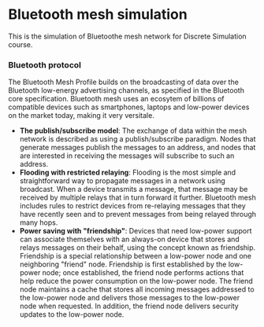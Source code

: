 # Bluetooth mesh simulation

This is the simulation of Bluetoothe mesh network for Discrete Simulation course.

### Bluetooth protocol 
The Bluetooth Mesh Profile builds on the broadcasting of data over the Bluetooth low-energy advertising channels, 
as specified in the Bluetooth core specification. 
Bluetooth mesh uses an ecosytem of billions of compatible devices such as smartphones, laptops and low-power devices on the market today, making it very versitale.

- **The publish/subscribe model**: The exchange of data within the mesh network is described as using a publish/subscribe paradigm. Nodes that generate messages publish the messages to an address, and nodes that are interested in receiving the messages will subscribe to such an address.
- **Flooding with restricted relaying**: Flooding is the most simple and straightforward way to propagate messages in a network using broadcast. When a device transmits a message, that message may be received by multiple relays that in turn forward it further. Bluetooth mesh includes rules to restrict devices from re-relaying messages that they have recently seen and to prevent messages from being relayed through many hops.
- **Power saving with "friendship"**: Devices that need low-power support can associate themselves with an always-on device that stores and relays messages on their behalf, using the concept known as friendship. Friendship is a special relationship between a low-power node and one neighboring "friend" node. Friendship is first established by the low-power node; once established, the friend node performs actions that help reduce the power consumption on the low-power node. The friend node maintains a cache that stores all incoming messages addressed to the low-power node and delivers those messages to the low-power node when requested. In addition, the friend node delivers security updates to the low-power node. 
